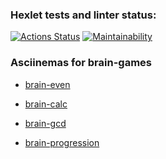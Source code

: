 ### Hexlet tests and linter status:
[![Actions Status](https://github.com/marininiurii/frontend-project-44/workflows/hexlet-check/badge.svg)](https://github.com/marininiurii/frontend-project-44/actions)
[![Maintainability](https://api.codeclimate.com/v1/badges/d8201c52f97274ed9f66/maintainability)](https://codeclimate.com/github/marininiurii/frontend-project-44/maintainability)
<h3>Asciinemas for brain-games</h3>
<ul>
  <li><p><a href="https://asciinema.org/a/c4827fWgu8pTAFXfusPiES1zF">brain-even</a></p></li>
  <li><p><a href="https://asciinema.org/a/st81vPoQnZmvkLPl10uDtTiwu">brain-calc</a></p></li>
  <li><p><a href="https://asciinema.org/a/OYRgulmZbzShRcIJ7dwMgHL1Q">brain-gcd</a></p></li>
  <li><p><a href="https://asciinema.org/a/rZJzWBCt5rTIfnDsDF7Ar3omO">brain-progression</a></p></li>
</ul>


